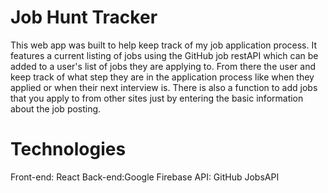 # Job Hunt Tracker
This web app was built to help keep track of my job application process. It features a current listing of jobs using the GitHub job restAPI which can be added to a user's list of jobs they are applying to. From there the user and keep track of what step they are in the application process like when they applied or when their next interview is. There is also a function to add jobs that you apply to from other sites just by entering the basic information about the job posting.

# Technologies
Front-end: React
Back-end:Google Firebase
API: GitHub JobsAPI

